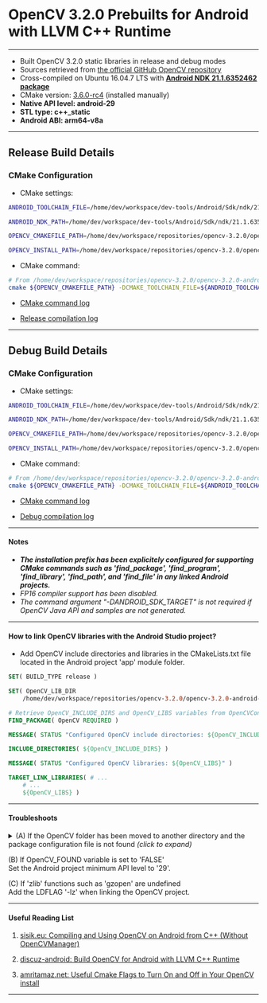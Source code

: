 # OpenCV 3.2.0 Prebuilts for Android with LLVM C++ Runtime 
---
- Built OpenCV 3.2.0 static libraries in release and debug modes
- Sources retrieved from [the official GitHub OpenCV repository]( https://github.com/opencv/opencv/archive/3.2.0.zip)
- Cross-compiled on Ubuntu 16.04.7 LTS with [**Android NDK 21.1.6352462 package**](https://github.com/android/ndk/wiki/Unsupported-Downloads)
- CMake version: [3.6.0-rc4](https://src.fedoraproject.org/lookaside/extras/cmake/cmake-3.6.0-rc4.tar.gz/) (installed manually)
- **Native API level: android-29**
- **STL type: c++_static**
- **Android ABI: arm64-v8a**
---
## Release Build Details

### CMake Configuration

- CMake settings:
```bash
ANDROID_TOOLCHAIN_FILE=/home/dev/workspace/dev-tools/Android/Sdk/ndk/21.1.6352462/build/cmake/android.toolchain.cmake
```
```bash
ANDROID_NDK_PATH=/home/dev/workspace/dev-tools/Android/Sdk/ndk/21.1.6352462
```
```bash
OPENCV_CMAKEFILE_PATH=/home/dev/workspace/repositories/opencv-3.2.0/opencv-3.2.0
```
```bash
OPENCV_INSTALL_PATH=/home/dev/workspace/repositories/opencv-3.2.0/opencv-3.2.0-android-29-arm64-v8a/release
```
- CMake command:
```bash
# From /home/dev/workspace/repositories/opencv-3.2.0/opencv-3.2.0-android-25-arm64-v8a/release
cmake ${OPENCV_CMAKEFILE_PATH} -DCMAKE_TOOLCHAIN_FILE=${ANDROID_TOOLCHAIN_FILE} -DANDROID_NDK=${ANDROID_NDK_PATH} -DANDROID_NATIVE_API_LEVEL=android-29 -DBUILD_JAVA=OFF -DBUILD_ANDROID_EXAMPLES=ON -DBUILD_ANDROID_PROJECTS=ON -DANDROID_STL=c++_static -DBUILD_SHARED_LIBS=OFF -DCMAKE_INSTALL_PREFIX:PATH=${OPENCV_INSTALL_PATH} -DANDROID_ABI=arm64-v8a -DOPENCV_FP16_DISABLE=ON -DCMAKE_BUILD_TYPE=Release
```
+ [CMake command log](logs/release_build_configuration.md)

+ [Release compilation log](logs/release_build_compilation.md)

---
## Debug Build Details

### CMake Configuration

- CMake settings:
```bash
ANDROID_TOOLCHAIN_FILE=/home/dev/workspace/dev-tools/Android/Sdk/ndk/21.1.6352462/build/cmake/android.toolchain.cmake
```
```bash
ANDROID_NDK_PATH=/home/dev/workspace/dev-tools/Android/Sdk/ndk/21.1.6352462
```
```bash
OPENCV_CMAKEFILE_PATH=/home/dev/workspace/repositories/opencv-3.2.0/opencv-3.2.0
```
```bash
OPENCV_INSTALL_PATH=/home/dev/workspace/repositories/opencv-3.2.0/opencv-3.2.0-android-29-arm64-v8a/debug
```

- CMake command:
```bash
# From /home/dev/workspace/repositories/opencv-3.2.0/opencv-3.2.0-android-25-arm64-v8a/debug
cmake ${OPENCV_CMAKEFILE_PATH} -DCMAKE_TOOLCHAIN_FILE=${ANDROID_TOOLCHAIN_FILE} -DANDROID_NDK=${ANDROID_NDK_PATH} -DANDROID_NATIVE_API_LEVEL=android-29 -DBUILD_JAVA=OFF -DBUILD_ANDROID_EXAMPLES=ON -DBUILD_ANDROID_PROJECTS=ON -DANDROID_STL=c++_static -DBUILD_SHARED_LIBS=OFF -DCMAKE_INSTALL_PREFIX:PATH=${OPENCV_INSTALL_PATH} -DANDROID_ABI=arm64-v8a -DOPENCV_FP16_DISABLE=ON -DCMAKE_BUILD_TYPE=Debug
```
+ [CMake command log](logs/debug_build_configuration.md)

+ [Debug compilation log](logs/debug_build_compilation.md)

---
#### Notes

+ ***The installation prefix has been explicitely configured for supporting CMake commands such as 'find_package', 'find_program', 'find_library', 'find_path', and 'find_file' in any linked Android projects.***
+ *FP16 compiler support has been disabled.*
+ *The command argument "-DANDROID_SDK_TARGET" is not required if OpenCV Java API and samples are not generated.*
---
#### How to link OpenCV libraries with the Android Studio project?
+ Add OpenCV include directories and libraries in the CMakeLists.txt file located in the Android project 'app' module folder.

```cmake
SET( BUILD_TYPE release )

SET( OpenCV_LIB_DIR
    /home/dev/workspace/repositories/opencv-3.2.0/opencv-3.2.0-android-29-arm64-v8a/${BUILD_TYPE} )

# Retrieve OpenCV_INCLUDE_DIRS and OpenCV_LIBS variables from OpenCVConfig.cmake
FIND_PACKAGE( OpenCV REQUIRED )

MESSAGE( STATUS "Configured OpenCV include directories: ${OpenCV_INCLUDE_DIRS}" )

INCLUDE_DIRECTORIES( ${OpenCV_INCLUDE_DIRS} )

MESSAGE( STATUS "Configured OpenCV libraries: ${OpenCV_LIBS}" )

TARGET_LINK_LIBRARIES( # ...
    # ...
    ${OpenCV_LIBS} )
```

---

#### Troubleshoots

<details>
<summary>(A) If the OpenCV folder has been moved to another directory and the package configuration file is not found <i>(click to expand)</i></summary>

+ Option 1: Re-edit configured OpenCV_INCLUDE_DIRS variable in OpenCVConfig.cmake.
+ Option 2: Add OpenCV include directories and libraries in the CMakeLists.txt file manually.
```cmake
SET( BUILD_TYPE release )

SET( OpenCV_ROOT_DIR /home/dev/workspace/repositories/opencv-3.2.0/ )

SET( OpenCV_LIB_DIR
    ${OpenCV_ROOT_DIR}/opencv-3.2.0-android-29-arm64-v8a/${BUILD_TYPE}/lib/arm64-v8a )

SET( OpenCV_INCLUDE_DIRS 
    ${OpenCV_ROOT_DIR}/opencv-3.2.0-android-29-arm64-v8a/${BUILD_TYPE} 
    ${OpenCV_ROOT_DIR}/opencv-3.2.0/include 
    ${OpenCV_ROOT_DIR}/opencv-3.2.0/include/opencv 
    ${OpenCV_ROOT_DIR}/opencv-3.2.0/modules/core/include 
    ${OpenCV_ROOT_DIR}/opencv-3.2.0/modules/flann/include 
    ${OpenCV_ROOT_DIR}/opencv-3.2.0/modules/imgproc/include 
    ${OpenCV_ROOT_DIR}/opencv-3.2.0/modules/ml/include
    ${OpenCV_ROOT_DIR}/opencv-3.2.0/modules/photo/include 
    ${OpenCV_ROOT_DIR}/opencv-3.2.0/modules/video/include 
    ${OpenCV_ROOT_DIR}/opencv-3.2.0/modules/imgcodecs/include
    ${OpenCV_ROOT_DIR}/opencv-3.2.0/modules/shape/include 
    ${OpenCV_ROOT_DIR}/opencv-3.2.0/modules/videoio/include 
    ${OpenCV_ROOT_DIR}/opencv-3.2.0/modules/highgui/include 
    ${OpenCV_ROOT_DIR}/opencv-3.2.0/modules/objdetect/include 
    ${OpenCV_ROOT_DIR}/opencv-3.2.0/modules/superres/include 
    ${OpenCV_ROOT_DIR}/opencv-3.2.0/modules/ts/include 
    ${OpenCV_ROOT_DIR}/opencv-3.2.0/modules/features2d/include 
    ${OpenCV_ROOT_DIR}/opencv-3.2.0/modules/calib3d/include 
    ${OpenCV_ROOT_DIR}/opencv-3.2.0/modules/stitching/include 
    ${OpenCV_ROOT_DIR}/opencv-3.2.0/modules/videostab/include )

MESSAGE( STATUS "Configured OpenCV include directories: ${OpenCV_INCLUDE_DIRS}" )

INCLUDE_DIRECTORIES( ${OpenCV_INCLUDE_DIRS} )

MESSAGE( STATUS "Configured OpenCV libraries: ${OpenCV_LIBS}" )

TARGET_LINK_LIBRARIES( # ...
    # ...
    ${OpenCV_LIBS} )

TARGET_LINK_LIBRARIES( # ...
    # ...
    # Links OpenCV libraries to the 
    # the target library
    ${OpenCV_LIB_DIR}/libopencv_calib3d.a
    ${OpenCV_LIB_DIR}/libopencv_core.a
    ${OpenCV_LIB_DIR}/libopencv_features2d.a
    ${OpenCV_LIB_DIR}/libopencv_flann.a
    ${OpenCV_LIB_DIR}/libopencv_highgui.a
    ${OpenCV_LIB_DIR}/libopencv_imgcodecs.a
    ${OpenCV_LIB_DIR}/libopencv_imgproc.a
    ${OpenCV_LIB_DIR}/libopencv_ml.a
    ${OpenCV_LIB_DIR}/libopencv_objdetect.a
    ${OpenCV_LIB_DIR}/libopencv_photo.a
    ${OpenCV_LIB_DIR}/libopencv_shape.a
    ${OpenCV_LIB_DIR}/libopencv_stitching.a
    ${OpenCV_LIB_DIR}/libopencv_superres.a
    ${OpenCV_LIB_DIR}/libopencv_video.a
    ${OpenCV_LIB_DIR}/libopencv_videoio.a
    ${OpenCV_LIB_DIR}/libopencv_videostab.a
    ${OpenCV_LIB_DIR}/../../3rdparty/lib/arm64-v8a/libIlmImf.a
    ${OpenCV_LIB_DIR}/../../3rdparty/lib/arm64-v8a/liblibjasper.a
    ${OpenCV_LIB_DIR}/../../3rdparty/lib/arm64-v8a/liblibjpeg.a
    ${OpenCV_LIB_DIR}/../../3rdparty/lib/arm64-v8a/liblibpng.a
    ${OpenCV_LIB_DIR}/../../3rdparty/lib/arm64-v8a/liblibtiff.a
    ${OpenCV_LIB_DIR}/../../3rdparty/lib/arm64-v8a/liblibwebp.a
    ${OpenCV_LIB_DIR}/../../3rdparty/lib/arm64-v8a/libtegra_hal.a )
```
</details> 

(B) If OpenCV_FOUND variable is set to 'FALSE'\
Set the Android project minimum API level to '29'.

(C) If 'zlib' functions such as 'gzopen' are undefined\
Add the LDFLAG '-lz' when linking the OpenCV project. 

---

#### Useful Reading List

1. [sisik.eu: Compiling and Using OpenCV on Android from C++ (Without OpenCVManager)](https://www.sisik.eu/blog/android/ndk/opencv-without-java)

2. [discuz-android: Build OpenCV for Android with LLVM C++ Runtime](https://discuz-android.blogspot.com/2017/10/build-opencv-for-android-with-llvm-c.html)

3. [amritamaz.net: Useful Cmake Flags to Turn On and Off in Your OpenCV install](http://amritamaz.net/blog/opencv-config)

---